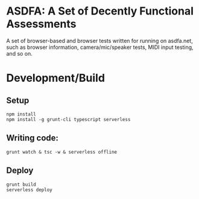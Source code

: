 # ASDFA: A Set of Decently Functional Assessments

A set of browser-based and browser tests written for running on asdfa.net, such as browser information, camera/mic/speaker tests, MIDI input testing, and so on.


# Development/Build

## Setup

	npm install
	npm install -g grunt-cli typescript serverless

## Writing code:

	grunt watch & tsc -w & serverless offline

## Deploy

	grunt build
	serverless deploy



